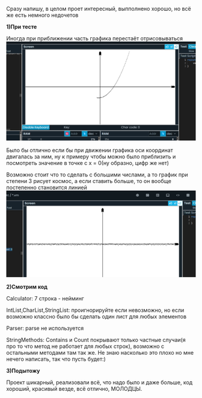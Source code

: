 Сразу напишу, в целом проет интересный, выпполнено хорошо, но всё же есть немного недочетов

**1)При тесте**

Иногда при приближении часть графика перестаёт отрисовываться
![alt text](image.png)

Было бы отлично если бы при движении графика оси координат двигалась за ним, ну к примеру чтобы можно было приблизить и посмотреть значение в точке с x = 0(ну образно, цифр же нет)

Возможно стоит что то сделать с большими числами, а то график при степени 3 рисует космос, а если ставить больше, то он вообще постепенно становится линией
![alt text](image-1.png)

**2)Смотрим код**

Calculator:
7 строка - нейминг

IntList,CharList,StringList:
проигнорируйте если невозможно, но если возможно классно было бы сделать один лист для любых элементов

Parser:
parse не используется

StringMethods:
Сontains и Сount покрывают только частные случаи(я про то что метод не работает для любых строк), возможно с остальными методами там так же. Не знаю насколько это плохо но мне нечего написать, так что пусть будет:)

**3)Подытожу**

Проект шикарный, реализовали всё, что надо было и даже больше, код хороший, красивый везде, всё отлично, МОЛОДЦЫ.